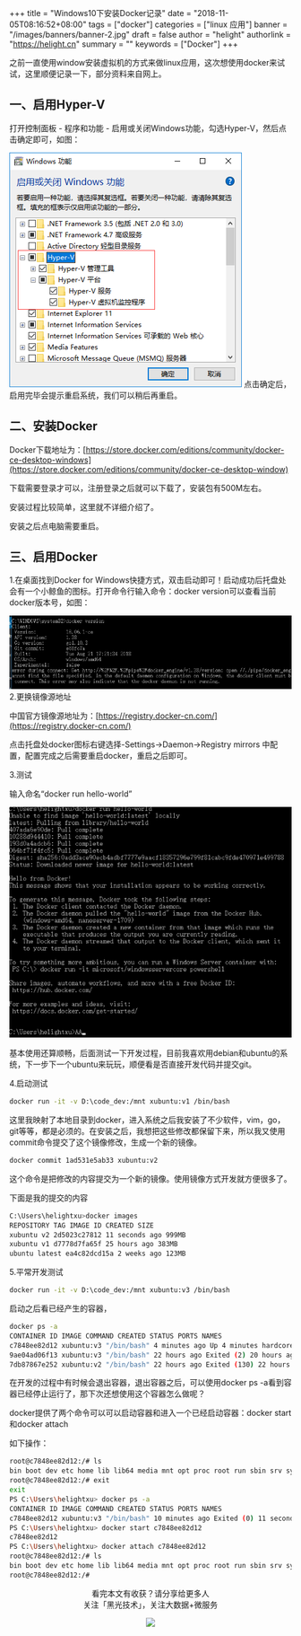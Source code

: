 +++
title = "Windows10下安装Docker记录"
date = "2018-11-05T08:16:52+08:00"
tags = ["docker"]
categories = ["linux 应用"]
banner = "/images/banners/banner-2.jpg"
draft = false
author = "helight"
authorlink = "https://helight.cn"
summary = ""
keywords = ["Docker"]
+++

之前一直使用window安装虚拟机的方式来做linux应用，这次想使用docker来试试，这里顺便记录一下，部分资料来自网上。
## 一、启用Hyper-V

打开控制面板 - 程序和功能 - 启用或关闭Windows功能，勾选Hyper-V，然后点击确定即可，如图：
<!--more-->
![](../../imgs/2018/11/201802289119_6051.png)
点击确定后，启用完毕会提示重启系统，我们可以稍后再重启。

## 二、安装Docker

Docker下载地址为：[https://store.docker.com/editions/community/docker-ce-desktop-windows](https://store.docker.com/editions/community/docker-ce-desktop-window)

下载需要登录才可以，注册登录之后就可以下载了，安装包有500M左右。

安装过程比较简单，这里就不详细介绍了。

安装之后点电脑需要重启。

## 三、启用Docker

1.在桌面找到Docker for Windows快捷方式，双击启动即可！启动成功后托盘处会有一个小鲸鱼的图标。打开命令行输入命令：docker version可以查看当前docker版本号，如图：

![](../../imgs/2018/11/15411548301553.png)
2.更换镜像源地址

中国官方镜像源地址为：[https://registry.docker-cn.com/](https://registry.docker-cn.com/)

点击托盘处docker图标右键选择-Settings->Daemon->Registry mirrors 中配置，配置完成之后需要重启docker，重启之后即可。

3.测试

输入命名“docker run hello-world”


![](../../imgs/2018/11/15414036531553.png)

基本使用还算顺畅，后面测试一下开发过程，目前我喜欢用debian和ubuntu的系统，下一步下一个ubuntu来玩玩，顺便看是否直接开发代码并提交git。

4.启动测试
```sh
docker run -it -v D:\code_dev:/mnt xubuntu:v1 /bin/bash
```
这里我映射了本地目录到docker，进入系统之后我安装了不少软件，vim，go，git等等，都是必须的。在安装之后，我想把这些修改都保留下来，所以我又使用commit命令提交了这个镜像修改，生成一个新的镜像。
```sh
docker commit 1ad531e5ab33 xubuntu:v2
```
这个命令是把修改的内容提交为一个新的镜像。使用镜像方式开发就方便很多了。

下面是我的提交的内容
```sh
C:\Users\helightxu>docker images
REPOSITORY TAG IMAGE ID CREATED SIZE
xubuntu v2 2d5023c27812 11 seconds ago 999MB
xubuntu v1 d7778d7fa65f 25 hours ago 383MB
ubuntu latest ea4c82dcd15a 2 weeks ago 123MB

```
5.平常开发测试
```sh
docker run -it -v D:\code_dev:/mnt xubuntu:v3 /bin/bash
```
启动之后看已经产生的容器，
```sh
docker ps -a
CONTAINER ID IMAGE COMMAND CREATED STATUS PORTS NAMES
c7848ee82d12 xubuntu:v3 "/bin/bash" 4 minutes ago Up 4 minutes hardcore_clarke
9ae04ad06f13 xubuntu:v3 "/bin/bash" 22 hours ago Exited (2) 20 hours ago naughty_saha
7db87867e252 xubuntu:v2 "/bin/bash" 22 hours ago Exited (130) 22 hours ago focused_babbage
```
在开发的过程中有时候会退出容器，退出容器之后，可以使用docker ps -a看到容器已经停止运行了，那下次还想使用这个容器怎么做呢？

docker提供了两个命令可以可以启动容器和进入一个已经启动容器：docker start和docker attach

如下操作：
```sh
root@c7848ee82d12:/# ls
bin boot dev etc home lib lib64 media mnt opt proc root run sbin srv sys tmp usr var
root@c7848ee82d12:/# exit
exit
PS C:\Users\helightxu> docker ps -a
CONTAINER ID IMAGE COMMAND CREATED STATUS PORTS NAMES
c7848ee82d12 xubuntu:v3 "/bin/bash" 10 minutes ago Exited (0) 11 seconds ago hardcore_clarke
PS C:\Users\helightxu> docker start c7848ee82d12
c7848ee82d12
PS C:\Users\helightxu> docker attach c7848ee82d12
root@c7848ee82d12:/# ls
bin boot dev etc home lib lib64 media mnt opt proc root run sbin srv sys tmp usr var
root@c7848ee82d12:/#
```


<center> 
看完本文有收获？请分享给更多人 <br> 关注「黑光技术」，关注大数据+微服务 <br> 

![](/images/qrcode_helight_tech.jpg) 
</center>

